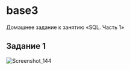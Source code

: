 # base3

Домашнее задание к занятию «SQL. Часть 1»


## Задание 1
![Screenshot_144](https://github.com/user-attachments/assets/d90d77b3-6418-4103-82df-cc2e97490f4a)



